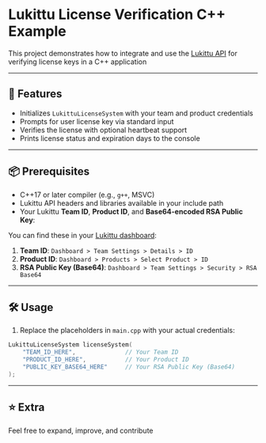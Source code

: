 # Lukittu License Verification C++ Example

This project demonstrates how to integrate and use the [Lukittu API](https://lukittu.com) for verifying license keys in a C++ application

---

## 🚀 Features

- Initializes `LukittuLicenseSystem` with your team and product credentials 
- Prompts for user license key via standard input
- Verifies the license with optional heartbeat support
- Prints license status and expiration days to the console

---

## 📦 Prerequisites

- C++17 or later compiler (e.g., `g++`, MSVC)
- Lukittu API headers and libraries available in your include path
- Your Lukittu **Team ID**, **Product ID**, and **Base64-encoded RSA Public Key**:

You can find these in your [Lukittu dashboard](https://app.lukittu.com/dashboard):
1. **Team ID**: `Dashboard > Team Settings > Details > ID`
2. **Product ID**: `Dashboard > Products > Select Product > ID`
3. **RSA Public Key (Base64)**: `Dashboard > Team Settings > Security > RSA Base64`

---

## 🛠️ Usage

1. Replace the placeholders in `main.cpp` with your actual credentials:

```cpp
LukittuLicenseSystem licenseSystem(
    "TEAM_ID_HERE",              // Your Team ID
    "PRODUCT_ID_HERE",           // Your Product ID
    "PUBLIC_KEY_BASE64_HERE"     // Your RSA Public Key (Base64)
);
```
---
## ⭐ Extra

Feel free to expand, improve, and contribute
